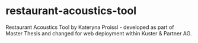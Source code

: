 # restaurant-acoustics-tool
Restaurant Acoustics Tool by Kateryna Proissl - developed as part of Master Thesis and changed for web deployment within Kuster &amp; Partner AG.
